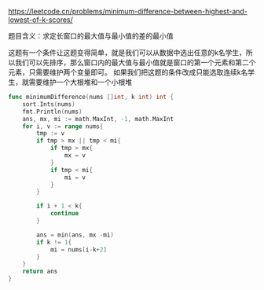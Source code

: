 
https://leetcode.cn/problems/minimum-difference-between-highest-and-lowest-of-k-scores/


题目含义：求定长窗口的最大值与最小值的差的最小值

这题有一个条件让这题变得简单，就是我们可以从数据中选出任意的k名学生，所以我们可以先排序，那么窗口内的最大值与最小值就是窗口的第一个元素和第二个元素，只需要维护两个变量即可。
如果我们把这题的条件改成只能选取连续k名学生，就需要维护一个大根堆和一个小根堆
```go
func minimumDifference(nums []int, k int) int {
    sort.Ints(nums)
    fmt.Println(nums)
    ans, mx, mi := math.MaxInt, -1, math.MaxInt
    for i, v := range nums{
        tmp := v
        if tmp > mx || tmp < mi{
            if tmp > mx{
                mx = v
            }
            if tmp < mi{
                mi = v
            }
        }

        if i + 1 < k{
            continue
        }

        ans = min(ans, mx -mi)
        if k != 1{
            mi = nums[i-k+2]
        }
    }
    return ans
}
```